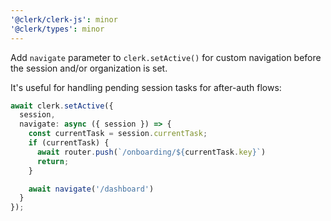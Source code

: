 ```yaml
---
'@clerk/clerk-js': minor
'@clerk/types': minor
---
```


Add `navigate` parameter to `clerk.setActive()` for custom navigation before the session and/or organization is set.

It's useful for handling pending session tasks for after-auth flows:

```typescript
await clerk.setActive({
  session,
  navigate: async ({ session }) => {
    const currentTask = session.currentTask;
    if (currentTask) {
      await router.push(`/onboarding/${currentTask.key}`)
      return;
    }

    await navigate('/dashboard')
  }
});
```
